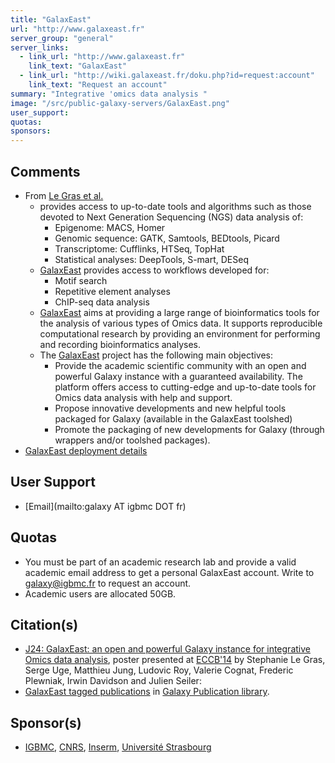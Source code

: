 ```yaml
---
title: "GalaxEast"
url: "http://www.galaxeast.fr"
server_group: "general"
server_links: 
  - link_url: "http://www.galaxeast.fr"
    link_text: "GalaxEast"
  - link_url: "http://wiki.galaxeast.fr/doku.php?id=request:account"
    link_text: "Request an account"
summary: "Integrative 'omics data analysis "
image: "/src/public-galaxy-servers/GalaxEast.png"
user_support: 
quotas: 
sponsors: 
---
```


## Comments

* From [Le Gras et al.](https://depot.galaxyproject.org/hub/attachments/documents/posters/2014ECCB_GalaxEast.pdf)
  * provides access to up-to-date tools and algorithms such as those devoted to Next Generation Sequencing (NGS) data analysis of:
    * Epigenome: MACS, Homer
    * Genomic sequence: GATK, Samtools, BEDtools, Picard
    * Transcriptome: Cufflinks, HTSeq, TopHat
    * Statistical analyses: DeepTools, S-mart, DESeq
  * [GalaxEast](http://www.galaxeast.fr) provides access to workflows developed for:
    * Motif search
    * Repetitive element analyses
    * ChIP-seq data analysis
  * [GalaxEast](http://www.galaxeast.fr) aims at providing a large range of bioinformatics tools for the analysis of various types of Omics data. It supports reproducible computational research by providing an environment for performing and recording bioinformatics analyses.
  * The [GalaxEast](http://www.galaxeast.fr) project has the following main objectives:
    * Provide the academic scientific community with an open and powerful Galaxy instance with a guaranteed availability. The platform offers access to cutting-edge and up-to-date tools for Omics data analysis with help and support.
    * Propose innovative developments and new helpful tools packaged for Galaxy (available in the GalaxEast toolshed)
    * Promote the packaging of new developments for Galaxy (through wrappers and/or toolshed packages).
* [GalaxEast deployment details](/src/community/deployment/galax-east/index.md)

## User Support

* [Email](mailto:galaxy AT igbmc DOT fr)

## Quotas

* You must be part of an academic research lab and provide a valid academic email address to get a personal GalaxEast account.  Write to galaxy@igbmc.fr to request an account.
* Academic users are allocated 50GB.

## Citation(s)

* [J24: GalaxEast: an open and powerful Galaxy instance for integrative Omics data analysis](https://depot.galaxyproject.org/hub/attachments/documents/posters/2014ECCB_GalaxEast.pdf), poster presented at [ECCB'14](/src/events/eccb2014/index.md) by Stephanie Le Gras, Serge Uge, Matthieu Jung, Ludovic Roy, Valerie Cognat, Frederic Plewniak, Irwin Davidson and Julien Seiler:
* [GalaxEast tagged publications](https://www.zotero.org/groups/1732893/galaxy/items/tag/%3EGalaxEast) in [Galaxy Publication library](/src/publication-library/index.md).


## Sponsor(s)

* [IGBMC](http://www.igbmc.fr/), [CNRS](http://www.cnrs.fr/), [Inserm](http://www.inserm.fr/), [Université Strasbourg](http://www.unistra.fr/)
